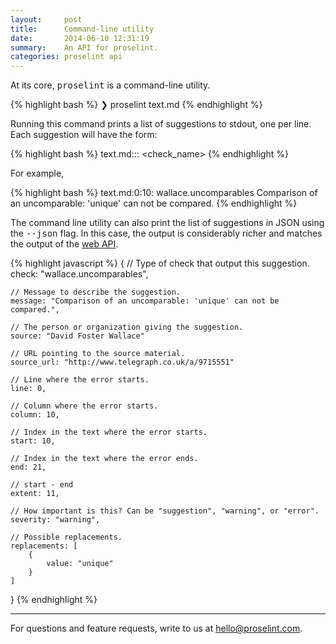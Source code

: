 ```yaml
---
layout:     post
title:      Command-line utility
date:       2014-06-10 12:31:19
summary:    An API for proselint.
categories: proselint api
---
```


At its core, <tt>proselint</tt> is a command-line utility.

{% highlight bash %}
❯ proselint text.md
{% endhighlight %}

Running this command prints a list of suggestions to stdout, one per line. Each suggestion will have the form:

{% highlight bash %}
text.md:<line>:<column>: <check_name> <message>
{% endhighlight %}

For example,

{% highlight bash %}
text.md:0:10: wallace.uncomparables Comparison of an uncomparable: 'unique' can not be compared.
{% endhighlight %}

The command line utility can also print the list of suggestions in JSON using the <tt>--json</tt> flag. In this case, the output is considerably richer and matches the output of the <a href="/api">web API</a>.

{% highlight javascript %}
{
    // Type of check that output this suggestion.
    check: "wallace.uncomparables",

    // Message to describe the suggestion.
    message: "Comparison of an uncomparable: 'unique' can not be compared.",

    // The person or organization giving the suggestion.
    source: "David Foster Wallace"

    // URL pointing to the source material.
    source_url: "http://www.telegraph.co.uk/a/9715551"

    // Line where the error starts.
    line: 0,

    // Column where the error starts.
    column: 10,

    // Index in the text where the error starts.
    start: 10,

    // Index in the text where the error ends.
    end: 21,

    // start - end
    extent: 11,

    // How important is this? Can be "suggestion", "warning", or "error".
    severity: "warning",

    // Possible replacements.
    replacements: [
        {
            value: "unique"
        }
    ]
}
{% endhighlight %}

<hr/>

For questions and feature requests, write to us at <a href="mailto:hello@proselint.com">hello@proselint.com</a>.

